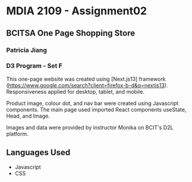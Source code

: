 # MDIA 2109 - Assignment02
## BCITSA One Page Shopping Store

### Patricia Jiang
### D3 Program - Set F

This one-page website was created using [Next.js13] framework (https://www.google.com/search?client=firefox-b-d&q=nextjs13). Responsiveness applied for desktop, tablet, and mobile.

Product image, colour dot, and nav bar were created using Javascript components. The main page used imported React components useState, Head, and Image.

Images and data were provided by instructor Monika on BCIT's D2L platform.

## Languages Used
* Javascript
* CSS